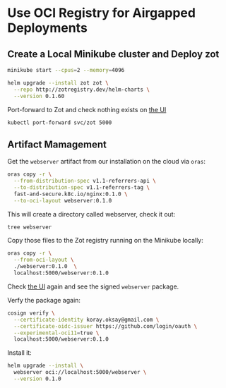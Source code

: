 # Use OCI Registry for Airgapped Deployments

## Create a Local Minikube cluster and Deploy zot

```bash
minikube start --cpus=2 --memory=4096

helm upgrade --install zot zot \
  --repo http://zotregistry.dev/helm-charts \
  --version 0.1.60
```

Port-forward to Zot and check nothing exists on [the UI](http://localhost:5000)

```bash
kubectl port-forward svc/zot 5000
```

## Artifact Mamagement

Get the `webserver` artifact from our installation on the cloud via `oras`:

```bash
oras copy -r \
  --from-distribution-spec v1.1-referrers-api \
  --to-distribution-spec v1.1-referrers-tag \
  fast-and-secure.k8c.io/nginx:0.1.0 \
  --to-oci-layout webserver:0.1.0
```

This will create a directory called webserver, check it out:

```bash
tree webserver
```

Copy those files to the Zot registry running on the Minikube locally:

```bash
oras copy -r \
  --from-oci-layout \
  ./webserver:0.1.0  \
  localhost:5000/webserver:0.1.0
```

Check [the UI](http://localhost:5000) again and see the signed `webserver` package.

Verfy the package again:

```bash
cosign verify \
  --certificate-identity koray.oksay@gmail.com \
  --certificate-oidc-issuer https://github.com/login/oauth \
  --experimental-oci11=true \
  localhost:5000/webserver:0.1.0
```

Install it:

```bash
helm upgrade --install \
  webserver oci://localhost:5000/webserver \
  --version 0.1.0
```
